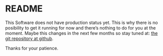 # README #
This Software does not have production status yet. This is why there is no
posibility to get it running for now and there’s nothing to do for you at the
moment. Maybe this changes in the next few months so stay tuned at:
[the git repository at github](http://github.com/pvorb/genitis-cms).

Thanks for your patience.
